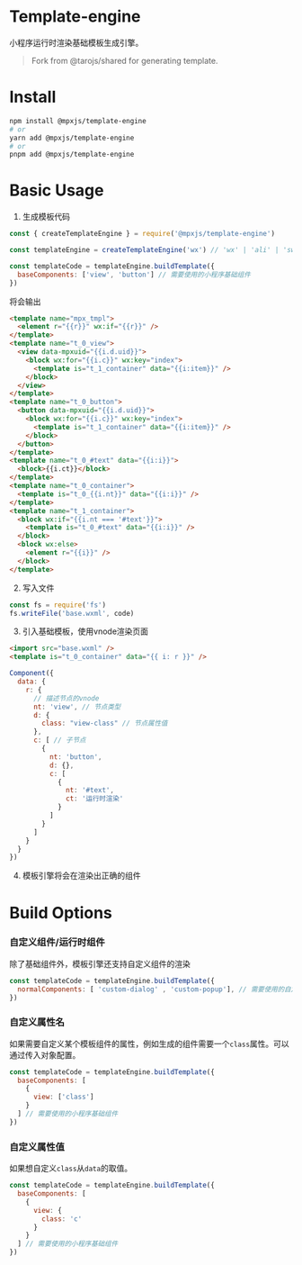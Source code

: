 # Template-engine

小程序运行时渲染基础模板生成引擎。

> Fork from @tarojs/shared for generating template.

# Install

```sh
npm install @mpxjs/template-engine
# or
yarn add @mpxjs/template-engine
# or
pnpm add @mpxjs/template-engine
```

# Basic Usage

1. 生成模板代码

```js
const { createTemplateEngine } = require('@mpxjs/template-engine')

const templateEngine = createTemplateEngine('wx') // 'wx' | 'ali' | 'swan' | 'qq' | 'tt' | 'dd' | 'web' | 'tenon'

const templateCode = templateEngine.buildTemplate({
  baseComponents: ['view', 'button'] // 需要使用的小程序基础组件
})
```

将会输出

```html
<template name="mpx_tmpl">
  <element r="{{r}}" wx:if="{{r}}" />
</template>
<template name="t_0_view">
  <view data-mpxuid="{{i.d.uid}}">
    <block wx:for="{{i.c}}" wx:key="index">
      <template is="t_1_container" data="{{i:item}}" />
    </block>
  </view>
</template>
<template name="t_0_button">
  <button data-mpxuid="{{i.d.uid}}">
    <block wx:for="{{i.c}}" wx:key="index">
      <template is="t_1_container" data="{{i:item}}" />
    </block>
  </button>
</template>
<template name="t_0_#text" data="{{i:i}}">
  <block>{{i.ct}}</block>
</template>
<template name="t_0_container">
  <template is="t_0_{{i.nt}}" data="{{i:i}}" />
</template>
<template name="t_1_container">
  <block wx:if="{{i.nt === '#text'}}">
    <template is="t_0_#text" data="{{i:i}}" />
  </block>
  <block wx:else>
    <element r="{{i}}" />
  </block>
</template>
```

2. 写入文件

```js
const fs = require('fs')
fs.writeFile('base.wxml', code)
```

3. 引入基础模板，使用vnode渲染页面

```html
<import src="base.wxml" />
<template is="t_0_container" data="{{ i: r }}" />
```

```js
Component({
  data: {
    r: {
      // 描述节点的vnode
      nt: 'view', // 节点类型
      d: {
        class: "view-class" // 节点属性值
      },
      c: [ // 子节点
        {
          nt: 'button',
          d: {},
          c: [
            {
              nt: '#text',
              ct: '运行时渲染'
            }
          ]
        }
      ]
    }
  }
})
```

4. 模板引擎将会在渲染出正确的组件

# Build Options

### 自定义组件/运行时组件

除了基础组件外，模板引擎还支持自定义组件的渲染

```js
const templateCode = templateEngine.buildTemplate({
  normalComponents: [ 'custom-dialog' , 'custom-popup'], // 需要使用的自定义组件
})
```

### 自定义属性名

如果需要自定义某个模板组件的属性，例如生成的组件需要一个`class`属性。可以通过传入对象配置。

```js
const templateCode = templateEngine.buildTemplate({
  baseComponents: [
    {
      view: ['class']
    }
  ] // 需要使用的小程序基础组件
})
```

### 自定义属性值

如果想自定义`class`从`data`的取值。

```js
const templateCode = templateEngine.buildTemplate({
  baseComponents: [
    {
      view: {
        class: 'c'
      }
    }
  ] // 需要使用的小程序基础组件
})
```

